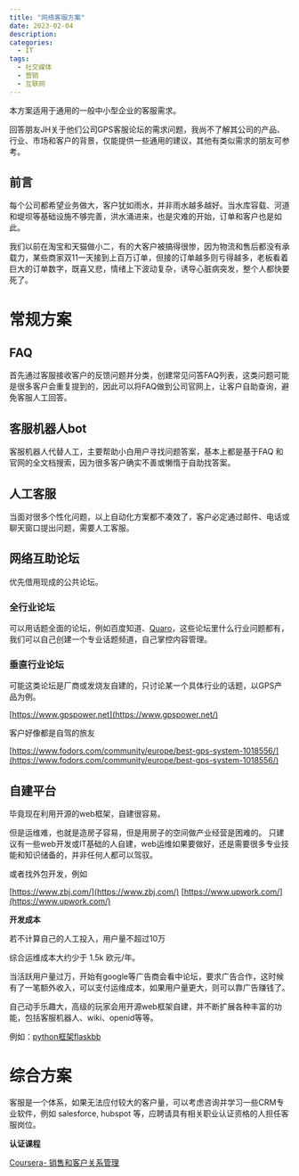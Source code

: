 ```yaml
---
title: "网络客服方案"
date: 2023-02-04
description: 
categories:
  - IT
tags:
  - 社交媒体
  - 营销
  - 互联网
---
```


本方案适用于通用的一般中小型企业的客服需求。

回答朋友JH关于他们公司GPS客服论坛的需求问题，我尚不了解其公司的产品、行业、市场和客户的背景，仅能提供一些通用的建议，其他有类似需求的朋友可参考。

## 前言

每个公司都希望业务做大，客户犹如雨水，并非雨水越多越好。当水库容载、河道和堤坝等基础设施不够完善，洪水涌进来，也是灾难的开始，订单和客户也是如此。

我们以前在淘宝和天猫做小二，有的大客户被搞得很惨，因为物流和售后都没有承载力，某些商家双11一天接到上百万订单，但接的订单越多则亏得越多，老板看着巨大的订单数字，既喜又悲，情绪上下波动复杂，诱导心脏病突发，整个人都快要死了。


# 常规方案

## FAQ

首先通过客服接收客户的反馈问题并分类，创建常见问答FAQ列表，这类问题可能是很多客户会重复提到的，因此可以将FAQ做到公司官网上，让客户自助查询，避免客服人工回答。

## 客服机器人bot

客服机器人代替人工，主要帮助小白用户寻找问题答案，基本上都是基于FAQ 和官网的全文档搜索，因为很多客户确实不善或懒惰于自助找答案。

## 人工客服

当面对很多个性化问题，以上自动化方案都不凑效了，客户必定通过邮件、电话或聊天窗口提出问题，需要人工客服。

## 网络互助论坛

优先借用现成的公共论坛。

### 全行业论坛

可以用话题全面的论坛，例如百度知道、[Quaro](https://de.quora.com/)，这些论坛里什么行业问题都有，我们可以自己创建一个专业话题频道，自己掌控内容管理。

### 垂直行业论坛

可能这类论坛是厂商或发烧友自建的，只讨论某一个具体行业的话题，以GPS产品为例。

[https://www.gpspower.net](https://www.gpspower.net/)

客户好像都是自驾的旅友

[https://www.fodors.com/community/europe/best-gps-system-1018556/](https://www.fodors.com/community/europe/best-gps-system-1018556/)

## 自建平台

毕竟现在利用开源的web框架，自建很容易。

但是运维难，也就是造房子容易，但是用房子的空间做产业经营是困难的。
只建议有一些web开发或IT基础的人自建，web运维如果要做好，还是需要很多专业技能和知识储备的，并非任何人都可以驾驭。

或者找外包开发，例如

[https://www.zbj.com/](https://www.zbj.com/)
[https://www.upwork.com/](https://www.upwork.com/)

**开发成本**

若不计算自己的人工投入，用户量不超过10万

综合运维成本大约少于 1.5k 欧元/年。

当活跃用户量过万，开始有google等广告商会看中论坛，要求广告合作，这时候有了一笔额外收入，可以支付运维成本，如果用户量更大，则可以靠广告赚钱了。

自己动手乐趣大，高级的玩家会用开源web框架自建，并不断扩展各种丰富的功能，包括客服机器人、wiki、openid等等。

例如：[python框架flaskbb](https://flaskbb.org/)

# 综合方案

客服是一个体系，如果无法应付较大的客户量，可以考虑咨询并学习一些CRM专业软件，例如 salesforce, hubspot 等，应聘请具有相关职业认证资格的人担任客服岗位。

**认证课程** 

[Coursera- 销售和客户关系管理](https://www.coursera.org/learn/sales-and-crm-overview)

